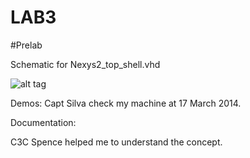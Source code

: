 LAB3
====

#Prelab

Schematic for Nexys2_top_shell.vhd

![alt tag](http://s23.postimg.org/v34a5b3ej/2014_03_16_21_17_56.jpg)






Demos:
Capt Silva check my machine at 17 March 2014.


Documentation:

C3C Spence helped me to understand the concept.



